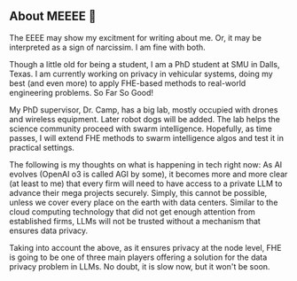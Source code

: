## About MEEEE 👋

The EEEE may show my excitment for writing about me. Or, it may be interpreted as a sign of narcissim. I am fine with both.

Though a little old for being a student, I am a PhD student at SMU in Dalls, Texas. I am currently working on privacy in vehicular systems, doing my best (and even more) to apply FHE-based methods to real-world engineering problems. So Far So Good!

My PhD supervisor, Dr. Camp, has a big lab, mostly occupied with drones and wireless equipment. Later robot dogs will be added. The lab helps the science community proceed with swarm intelligence. Hopefully, as time passes, I will extend FHE methods to swarm intelligence algos and test it in practical settings.

The following is my thoughts on what is happening in tech right now: As AI evolves (OpenAI o3 is called AGI by some), it becomes more and more clear (at least to me) that every firm will need to have access to a private LLM to advance their mega projects securely. Simply, this cannot be possible, unless we cover every place on the earth with data centers. Similar to the cloud computing technology that did not get enough attention from established firms, LLMs will not be trusted without a mechanism that ensures data privacy. 

Taking into account the above, as it ensures privacy at the node level, FHE is going to be one of three main players offering a solution for the data privacy problem in LLMs. No doubt, it is slow now, but it won't be soon.




<!--
**v-Farhad/v-Farhad** is a ✨ _special_ ✨ repository because its `README.md` (this file) appears on your GitHub profile.


